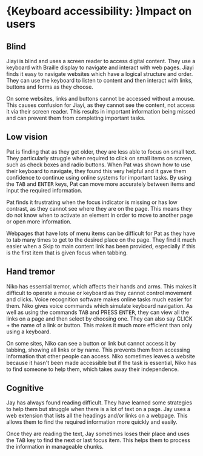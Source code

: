 # {Keyboard accessibility: }Impact on users

## Blind
Jiayi is blind and uses a screen reader to access digital content. They use a keyboard with Braille display to navigate and interact with web pages. Jiayi finds it easy to navigate websites which have a logical structure and order. They can use the keyboard to listen to content and then interact with links, buttons and forms as they choose.

On some websites, links and buttons cannot be accessed without a mouse. This causes confusion for Jiayi, as they cannot see the content, not access it via their screen reader. This results in important information being missed and can prevent them from completing important tasks.

## Low vision
Pat is finding that as they get older, they are less able to focus on small text. They particularly struggle when required to click on small items on screen, such as check boxes and radio buttons. When Pat was shown how to use their keyboard to navigate, they found this very helpful and it gave them confidence to continue using online systems for important tasks. By using the <kbd>TAB</kbd> and <kbd>ENTER</kbd> keys, Pat can move more accurately between items and input the required information.

Pat finds it frustrating when the focus indicator is missing or has low contrast, as they cannot see where they are on the page. This means they do not know when to activate an element in order to move to another page or open more information.

Webpages that have lots of menu items can be difficult for Pat as they have to tab many times to get to the desired place on the page. They find it much easier when a Skip to main content link has been provided, especially if this is the first item that is given focus when tabbing.

## Hand tremor
Niko has essential tremor, which affects their hands and arms. This makes it difficult to operate a mouse or keyboard as they cannot control movement and clicks. Voice recognition software makes online tasks much easier for them. Niko gives voice commands which simulate keyboard navigation. As well as using the commands <kbd>TAB</kbd> and PRESS <kbd>ENTER</kbd>, they can view all the links on a page and then select by choosing one. They can also say CLICK + the name of a link or button. This makes it much more efficient than only using a keyboard.

On some sites, Niko can see a button or link but cannot access it by tabbing, showing all links or by name. This prevents them from accessing information that other people can access. Niko sometimes leaves a website because it hasn't been made accessible but if the task is essential, Niko has to find someone to help them, which takes away their independence.

## Cognitive
Jay has always found reading difficult. They have learned some strategies to help them but struggle when there is a lot of text on a page. Jay uses a web extension that lists all the headings and/or links on a webpage. This allows them to find the required information more quickly and easily.

Once they are reading the text, Jay sometimes loses their place and uses the <kbd>TAB</kbd> key to find the next or last focus item. This helps them to process the information in manageable chunks.